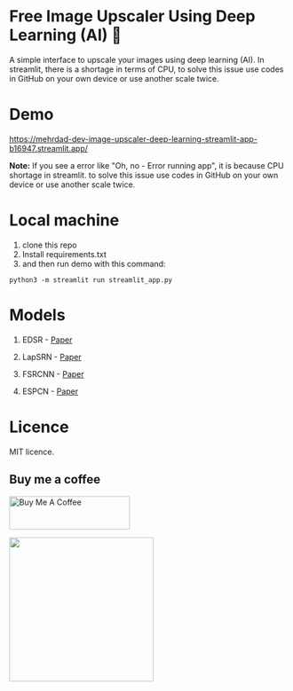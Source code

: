 # Free Image Upscaler Using Deep Learning (AI) 📸

A simple interface to upscale your images using deep learning (AI). 
In streamlit, there is a shortage in terms of CPU, to solve this issue use codes in GitHub on your own device or use another scale twice.


# Demo
https://mehrdad-dev-image-upscaler-deep-learning-streamlit-app-b16947.streamlit.app/


**Note:** If you see a error like "Oh, no - Error running app", it is because CPU shortage in streamlit. to solve this issue use codes in GitHub on your own device or use another scale twice.


# Local machine
1. clone this repo
2. Install requirements.txt
3. and then run demo with this command:
```
python3 -m streamlit run streamlit_app.py 
```

# Models
1. EDSR - [Paper](https://arxiv.org/pdf/1707.02921.pdf)

2. LapSRN - [Paper](https://arxiv.org/pdf/1710.01992.pdf)

3. FSRCNN -  [Paper](https://arxiv.org/pdf/1608.00367.pdf)

4. ESPCN - [Paper](https://arxiv.org/pdf/1609.05158.pdf)


# Licence
MIT licence.


## Buy me a coffee

<a href="https://www.buymeacoffee.com/mehrdaddev" target="_blank"><img src="https://cdn.buymeacoffee.com/buttons/v2/default-yellow.png" alt="Buy Me A Coffee" style="height: 60px !important;width: 217px !important;" ></a>

<a href="http://www.coffeete.ir/mehrdad-dev">
       <img src="http://www.coffeete.ir/images/buttons/lemonchiffon.png" style="width:260px;" />
</a>

